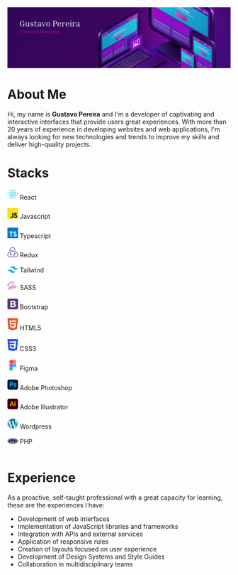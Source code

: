 <img src="images/header.png" />

# About Me
Hi, my name is <strong>Gustavo Pereira</strong> and I'm a developer of captivating and interactive interfaces that provide users great experiences. With more than 20 years of experience in developing websites and web applications, I'm always looking for new technologies and trends to improve my skills and deliver high-quality projects.

# Stacks
<div>
    <img style="width: 24px" src="images/reactjs.svg" /> React<br><br>
</div>
<div>
    <img style="width: 24px" src="images/js.svg" /> Javascript<br><br>
</div>
<div>
    <img style="width: 24px" src="images/typescript.svg" /> Typescript<br><br>
</div>
<div>
    <img style="width: 24px" src="images/redux.svg" /> Redux<br><br>
</div>
<div>
    <img style="width: 24px" src="images/tailwindcss.svg" /> Tailwind<br><br>
</div>
<div>
    <img style="width: 24px" src="images/sass.svg" /> SASS<br><br>
</div>
<div>
    <img style="width: 24px" src="images/bootstrap4.svg" /> Bootstrap<br><br>
</div>
<div>
    <img style="width: 24px" src="images/html5.svg" /> HTML5<br><br>
</div>
<div>
    <img style="width: 24px" src="images/css3.svg" /> CSS3<br><br>
</div>
<div>
    <img style="width: 24px" src="images/figma.svg" /> Figma<br><br>
</div>
<div>
    <img style="width: 24px" src="images/ps.svg" /> Adobe Photoshop<br><br>
</div>
<div>
    <img style="width: 24px" src="images/ai.svg" /> Adobe Illustrator<br><br>
</div>
<div>
    <img style="width: 24px" src="images/wordpress.svg" /> Wordpress<br><br>
</div>
<div>
    <img style="width: 24px" src="images/php.svg" /> PHP<br><br>
</div>

# Experience
As a proactive, self-taught professional with a great capacity for learning, these are the experiences I have:
- Development of web interfaces
- Implementation of JavaScript libraries and frameworks
- Integration with APIs and external services
- Application of responsive rules
- Creation of layouts focused on user experience
- Development of Design Systems and Style Guides
- Collaboration in multidisciplinary teams